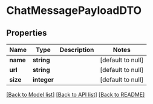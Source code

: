 # ChatMessagePayloadDTO

## Properties
Name | Type | Description | Notes
------------ | ------------- | ------------- | -------------
**name** | **string** |  | [default to null]
**url** | **string** |  | [default to null]
**size** | **integer** |  | [default to null]

[[Back to Model list]](../README.md#documentation-for-models) [[Back to API list]](../README.md#documentation-for-api-endpoints) [[Back to README]](../README.md)


